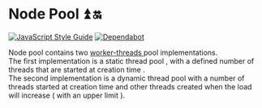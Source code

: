 # Node Pool :arrow_double_up: :on:
[![JavaScript Style Guide](https://cdn.rawgit.com/standard/standard/master/badge.svg)](https://github.com/standard/standard)
[![Dependabot](https://badgen.net/dependabot/dependabot/dependabot-core/?icon=dependabot)](https://badgen.net/dependabot/dependabot/dependabot-core/?icon=dependabot)

Node pool contains two <a href="https://nodejs.org/api/worker_threads.html#worker_threads_worker_threads">worker-threads </a> pool implementations. <br>
The first implementation is a static thread pool , with a defined number of threads that are started at creation time .<br>
The second implementation is a dynamic thread pool with a number of threads started at creation time and other threads created when the load will increase ( with an upper limit ). <br>

